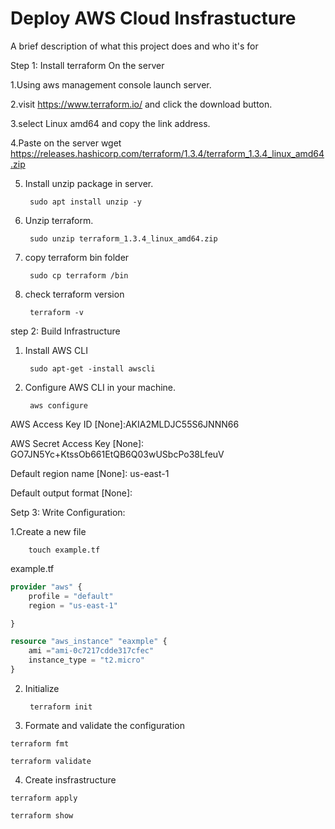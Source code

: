 
# Deploy AWS Cloud Insfrastucture

A brief description of what this project does and who it's for

Step 1: Install terraform On the server

1.Using aws management console launch server.

2.visit https://www.terraform.io/ and click the download button.

3.select Linux amd64 and copy the link address.

4.Paste on the server wget https://releases.hashicorp.com/terraform/1.3.4/terraform_1.3.4_linux_amd64.zip

5. Install unzip package in server.

        sudo apt install unzip -y

6. Unzip terraform.

        sudo unzip terraform_1.3.4_linux_amd64.zip

7. copy terraform bin folder

        sudo cp terraform /bin
8. check terraform version

        terraform -v

step 2: Build Infrastructure
1. Install AWS CLI

        sudo apt-get -install awscli

2. Configure AWS CLI in your machine.

        aws configure

AWS Access Key ID [None]:AKIA2MLDJC55S6JNNN66

AWS Secret Access Key [None]: GO7JN5Yc+KtssOb661EtQB6Q03wUSbcPo38LfeuV

Default region name [None]: us-east-1

Default output format [None]:

Setp 3: Write Configuration:

1.Create a new file

        touch example.tf

example.tf
```terraform
provider "aws" {
    profile = "default"
    region = "us-east-1"

}

resource "aws_instance" "eaxmple" {
    ami ="ami-0c7217cdde317cfec"
    instance_type = "t2.micro"
}
```
2. Initialize 

        terraform init
3. Formate and validate the configuration
```
terraform fmt
```
```
terraform validate
```
4. Create insfrastructure
```
terraform apply 
```
```
terraform show
```